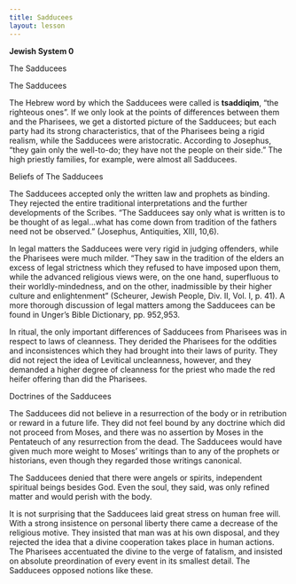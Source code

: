```yaml
---
title: Sadducees
layout: lesson
---
```



**Jewish System 0**

The Sadducees

The Sadducees

The Hebrew word by which the Sadducees were called is **tsaddiqim**,
“the righteous ones”. If we only look at the points of differences
between them and the Pharisees, we get a distorted picture of the
Sadducees; but each party had its strong characteristics, that of the
Pharisees being a rigid realism, while the Sadducees were aristocratic.
According to Josephus, “they gain only the well-to-do; they have not the
people on their side.” The high priestly families, for example, were
almost all Sadducees.

Beliefs of The Sadducees

The Sadducees accepted only the written law and prophets as binding.
They rejected the entire traditional interpretations and the further
developments of the Scribes. “The Sadducees say only what is written is
to be thought of as legal…what has come down from tradition of the
fathers need not be observed.” (Josephus, Antiquities, XIII, 10,6).

In legal matters the Sadducees were very rigid in judging offenders,
while the Pharisees were much milder. “They saw in the tradition of the
elders an excess of legal strictness which they refused to have imposed
upon them, while the advanced religious views were, on the one hand,
superfluous to their worldly-mindedness, and on the other, inadmissible
by their higher culture and enlightenment” (Scheurer, Jewish People,
Div. II, Vol. I, p. 41). A more thorough discussion of legal matters
among the Sadducees can be found in Unger’s Bible Dictionary, pp.
952,953.

In ritual, the only important differences of Sadducees from Pharisees
was in respect to laws of cleanness. They derided the Pharisees for the
oddities and inconsistences which they had brought into their laws of
purity. They did not reject the idea of Levitical uncleanness, however,
and they demanded a higher degree of cleanness for the priest who made
the red heifer offering than did the Pharisees.

Doctrines of the Sadducees

The Sadducees did not believe in a resurrection of the body or in
retribution or reward in a future life. They did not feel bound by any
doctrine which did not proceed from Moses, and there was no assertion by
Moses in the Pentateuch of any resurrection from the dead. The Sadducees
would have given much more weight to Moses’ writings than to any of the
prophets or historians, even though they regarded those writings
canonical.

The Sadducees denied that there were angels or spirits, independent
spiritual beings besides God. Even the soul, they said, was only refined
matter and would perish with the body.

It is not surprising that the Sadducees laid great stress on human free
will. With a strong insistence on personal liberty there came a decrease
of the religious motive. They insisted that man was at his own disposal,
and they rejected the idea that a divine cooperation takes place in
human actions. The Pharisees accentuated the divine to the verge of
fatalism, and insisted on absolute preordination of every event in its
smallest detail. The Sadducees opposed notions like these.

